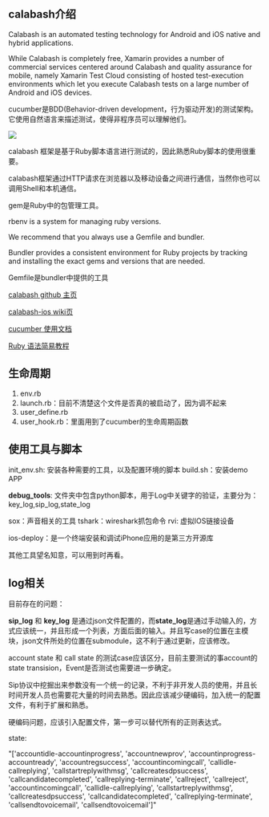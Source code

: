 ## calabash介绍

Calabash is an automated testing technology for Android and iOS native and hybrid applications.

While Calabash is completely free, Xamarin provides a number of commercial services centered around Calabash and quality assurance for mobile, namely Xamarin Test Cloud consisting of hosted test-execution environments which let you execute Calabash tests on a large number of Android and iOS devices.

cucumber是BDD(Behavior-driven development，行为驱动开发)的测试架构。它使用自然语言来描述测试，使得非程序员可以理解他们。

![](https://upload-images.jianshu.io/upload_images/13390267-29faf46e6a2ff2ba.jpg?imageMogr2/auto-orient/strip%7CimageView2/2/w/1240)

calabash 框架是基于Ruby脚本语言进行测试的，因此熟悉Ruby脚本的使用很重要。

calabash框架通过HTTP请求在浏览器以及移动设备之间进行通信，当然你也可以调用Shell和本机通信。

gem是Ruby中的包管理工具。

rbenv is a system for managing ruby versions.

We recommend that you always use a Gemfile and bundler.

Bundler provides a consistent environment for Ruby projects by tracking and installing the exact gems and versions that are needed.

Gemfile是bundler中提供的工具

[calabash github 主页](https://github.com/calabash)

[calabash-ios wiki页](https://github.com/calabash/calabash-ios/wiki)

[cucumber 使用文档](https://cucumber.io/docs/cucumber/api/)

[Ruby 语法简易教程](https://www.runoob.com/ruby/ruby-tutorial.html)

## 生命周期 
1. env.rb
2. launch.rb：目前不清楚这个文件是否真的被启动了，因为调不起来
3. user_define.rb
4. user_hook.rb：里面用到了cucumber的生命周期函数

## 使用工具与脚本
init_env.sh: 安装各种需要的工具，以及配置环境的脚本
build.sh：安装demo APP

**debug_tools**: 文件夹中包含python脚本，用于Log中关键字的验证，主要分为：key_log,sip_log,state_log

sox：声音相关的工具
tshark：wireshark抓包命令
rvi: 虚拟IOS链接设备

ios-deploy：是一个终端安装和调试iPhone应用的是第三方开源库

其他工具望名知意，可以用到时再看。

## log相关
目前存在的问题： 

**sip_log** 和 **key_log** 是通过json文件配置的，而**state_log**是通过手动输入的，方式应该统一，并且形成一个列表，方面后面的输入。并且写case的位置在主模块，json文件所处的位置在submodule，这不利于通过更新，应该修改。

account state 和 call state 的测试case应该区分，目前主要测试的事account的state transision，Event是否测试也需要进一步确定。

Sip协议中挖掘出来参数没有一个统一的记录，不利于非开发人员的使用，并且长时间开发人员也需要花大量的时间去熟悉。因此应该减少硬编码，加入统一的配置文件，有利于扩展和熟悉。

硬编码问题，应该引入配置文件，第一步可以替代所有的正则表达式。

state:

"['accountidle-accountinprogress', 'accountnewprov', 'accountinprogress-accountready', 'accountregsuccess', 'accountincomingcall', 'callidle-callreplying', 'callstartreplywithmsg', 'callcreatesdpsuccess', 'callcandidatecompleted', 'callreplying-terminate', 'callreject', 'callreject', 'accountincomingcall', 'callidle-callreplying', 'callstartreplywithmsg', 'callcreatesdpsuccess', 'callcandidatecompleted', 'callreplying-terminate', 'callsendtovoicemail', 'callsendtovoicemail']"

















